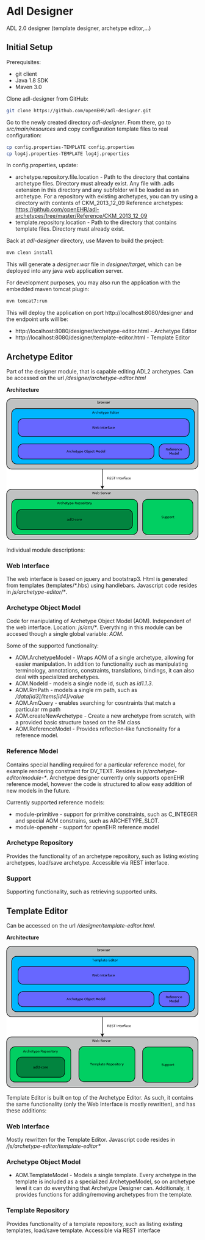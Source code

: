 # Adl Designer

ADL 2.0 designer (template designer, archetype editor,...)

## Initial Setup

Prerequisites:

* git client
* Java 1.8 SDK
* Maven 3.0

Clone adl-designer from GitHub:

```bash 
git clone https://github.com/openEHR/adl-designer.git
```    

Go to the newly created directory _adl-designer_. From there, go to _src/main/resources_ and copy configuration 
template files to real configuration:

 ```bash
 cp config.properties-TEMPLATE config.properties
 cp log4j.properties-TEMPLATE log4j.properties
 ```
 
 In config.properties, update:
 
* archetype.repository.file.location - Path to the directory that contains archetype files. Directory must already exist.
    Any file with .adls extension in this directory and any subfolder will be loaded as an archetype. For a repository with 
    existing archetypes, you can try using a directory with contents of CKM_2013_12_09 Reference archetypes: 
    https://github.com/openEHR/adl-archetypes/tree/master/Reference/CKM_2013_12_09
* template.repository.location -  Path to the directory that contains template files. Directory must already exist.
  
  
Back at _adl-designer_ directory, use Maven to build the project:  
  
 ```bash
 mvn clean install
 ```
 
This will generate a _designer.war_ file in _designer/target_, which can be deployed into any java web application server.

For development purposes, you may also run the application with the embedded maven tomcat plugin:

```bash
mvn tomcat7:run
```

This will deploy the application on port http://localhost:8080/designer and the endpoint urls will be:
 * http://localhost:8080/designer/archetype-editor.html - Archetype Editor
 * http://localhost:8080/designer/template-editor.html - Template Editor

 
 

## Archetype Editor
Part of the designer module, that is capable editing ADL2 archetypes. Can be accessed on the url _/designer/archetype-editor.html_

**Architecture**

![Archetype Editor Architecture](docs/archetype-editor-architecture.png "")

Individual module descriptions:
### Web Interface
The web interface is based on jquery and bootstrap3. Html is generated from templates (templates/\*.hbs) using handlebars. Javascript code resides in _js/archetype-editor/\*_.

### Archetype Object Model
Code for manipulating of Archetype Object Model (AOM). Independent of the web interface. Location: _js/am/\*_. Everything in this module can be accesed though a single global variable: _AOM_.

Some of the supported functionality:

* AOM.ArchetypeModel - Wraps AOM of a single archetype, allowing for easier manipulation. In addition to  functionality such as manipulating terminology, annotations, constraints, translations, bindings, it can also deal with specialized archetypes.
* AOM.NodeId - models a single node id, such as _id1.1.3_.
* AOM.RmPath - models a single rm path, such as _/data[id3]/items[id4]/value_
* AOM.AmQuery - enables searching for cosntraints that match a particular rm path
* AOM.createNewArchetype - Create a new archetype from scratch, with a provided basic structure based on the RM class
* AOM.ReferenceModel - Provides reflection-like functionality for a reference model.

### Reference Model
Contains special handling required for a particular reference model, for example rendering constraint for DV_TEXT. Resides in _js/archetype-editor/module-\*_. Archetype designer currently only supports openEHR reference model, however the code is structured to allow easy addition of new models in the future.

Currently supported reference models:
* module-primitive - support for primitive constraints, such as C_INTEGER and special AOM constrains, such as ARCHETYPE_SLOT.
* module-openehr - support for openEHR reference model

### Archetype Repository
Provides the functionality of an archetype repository, such as listing existing archetypes, load/save archetype. Accessible via REST interface.

### Support
Supporting functionality, such as retrieving supported units.

## Template Editor
Can be accessed on the url _/designer/template-editor.html_.

**Architecture**

![Template Editor Architecture](docs/template-editor-architecture.png "")

Template Editor is built on top of the Archetype Editor. As such, it contains the same functionality (only the Web Interface is mostly rewritten), and has these additions:

### Web Interface
Mostly rewritten for the Template Editor. Javascript code resides in _/js/archetype-editor/template-editor\*_

### Archetype Object Model

* AOM.TemplateModel - Models a single template. Every archetype in the template is included as a specialized ArchetypeModel, so on archetype level it can do everything that Archetype Designer can. Additionaly, it provides functions for adding/removing archetypes from the template.

### Template Repository
Provides functionality of a template repository, such as listing existing templates, load/save template. Accessible via REST interface